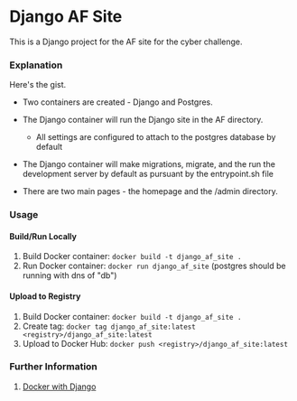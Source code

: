 # Django AF Site # 

This is a Django project for the AF site for the cyber challenge. 

### Explanation ##

Here's the gist. 

- Two containers are created - Django and Postgres.
  
- The Django container will run the Django site in the AF directory. 
  - All settings are configured to attach to the postgres database by default 

- The Django container will make migrations, migrate, and the run the development server by default as pursuant by the entrypoint.sh file 

- There are two main pages - the homepage and the /admin directory. 

### Usage ###

#### Build/Run Locally ####

1. Build Docker container: ```docker build -t django_af_site .```
2. Run Docker container: ```docker run django_af_site``` (postgres should be running with dns of "db")
   

#### Upload to Registry ####

1. Build Docker container: ```docker build -t django_af_site .```
2. Create tag: ```docker tag django_af_site:latest <registry>/django_af_site:latest```
3. Upload to Docker Hub: ```docker push <registry>/django_af_site:latest```


### Further Information ###

1. [Docker with Django](https://docs.docker.com/samples/django/)